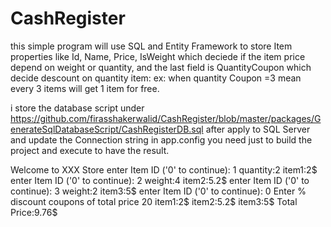 # CashRegister

this simple program will use SQL and Entity Framework to store Item properties like Id, Name, Price, IsWeight which deciede if the item price
depend on weight or quantity, and the last field is QuantityCoupon which decide descount on quantity item: ex: when quantity Coupon =3 mean
every 3 items will get 1 item for free.

i store the database script under https://github.com/firasshakerwalid/CashRegister/blob/master/packages/GenerateSqlDatabaseScript/CashRegisterDB.sql
after apply to SQL Server and update the Connection string in app.config you need just to build the project and execute to have the result.


Welcome to XXX Store
enter Item ID ('0' to continue): 1
quantity:2
item1:2$
enter Item ID ('0' to continue): 2
weight:4
item2:5.2$
enter Item ID ('0' to continue): 3
weight:2
item3:5$
enter Item ID ('0' to continue): 0
Enter %  discount coupons of total price
20
item1:2$
item2:5.2$
item3:5$
Total Price:9.76$







